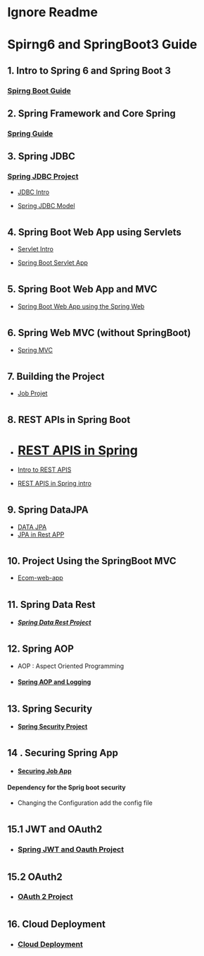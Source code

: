 # Ignore Readme
# Spirng6 and SpringBoot3 Guide

## 1. Intro to Spring 6 and Spring Boot 3

###  [Spirng Boot Guide](Spring_SpringBoot/sf6sb3)

## 2. Spring Framework and Core Spring

###  [Spring Guide ](Springjp/)

## 3. Spring JDBC

###  [Spring JDBC Project](SpringJDBCjp/src/)

- [JDBC Intro](https://github.com/legionJP/Java_language/blob/master/jdbc-example/src/main/java/com/example/App.java)

- [Spring JDBC Model](SpringJDBCjp/src/main/java/com/jspring6/springjdbcjp/model/Student.java)

#
## 4. Spring Boot Web App using Servlets

- [Servlet Intro](ServletWebsite/Docks/ServletsSpringBoot.md)

- [Spring Boot Servlet App](ServletWebsite/src/main/java/com/jspring6/App.java)

#
## 5. Spring Boot Web App and MVC

- [ Spring Boot Web App using the Spring Web](SpringBootWebApp1/src/main/java/com/jspring6/springbootwebapp1/SpringBootWebApp1Application.java)

#
## 6. Spring Web  MVC (without SpringBoot)

- [Spring MVC ](SpringMVCwebApp)

#
## 7. Building the Project

- [Job Projet](SpringJobProject)

# 
## 8. REST APIs in Spring Boot
- #  [REST APIS in Spring](SpringBootRest)

 - [Intro to REST APIS ](https://github.com/legionJP/Learn_APIs)
 - [REST APIS in Spring  intro ](SpringBootRest/RESTSpringIntro.md)

# 
## 9. Spring DataJPA

- [DATA JPA](SpringDataJPAproject/)
- [JPA in Rest APP  ](SpringBootRest/)

# 
## 10. Project Using the SpringBoot MVC

- [Ecom-web-app](SpringEcomWebAPP)

#
## 11. Spring Data Rest 

- ##### [Spring Data Rest Project](SpringDataRestApp/)


#
## 12. Spring AOP 

- AOP : Aspect Oriented Programming 

- #### [Spring AOP  and Logging](SpringBootRestAOP/)


#
## 13. Spring Security 

- #### [Spring Security Project](SpringBootSecProject/)


#
## 14 . Securing Spring App

- #### [Securing Job App](SpringJobProject/)


#### Dependency for the Sprig boot security 
- Changing the Configuration add the config file 


#
## 15.1  JWT and OAuth2
- ### [Spring JWT and Oauth Project](SpringJWTproject/)

#
## 15.2 OAuth2 
-   ### [OAuth 2 Project](OAuth2Project/)

#
## 16. Cloud Deployment

-   ### [Cloud Deployment]()
